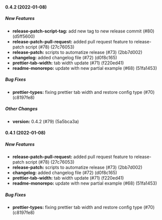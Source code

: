 #### 0.4.2 (2022-01-08)

##### New Features

- **release-patch-script-tag:** add new tag to new release commit (#80) (d5ff5600)
- **release-patch-pull-request:** added pull request feature to release-patch script (#78) (27c76053)
- **release-patch:** scripts to automatize release (#73) (2bb7d002)
- **changelog:** added changelog file (#72) (d0f8c165)
- **prettier-tab-width:** tab width update (#71) (f220ed41)
- **readme-monorepo:** update with new partial example (#68) (51fa1453)

##### Bug Fixes

- **prettier-types:** fixing prettier tab width and restore config type (#70) (c8197fe8)

##### Other Changes

- **version:** 0.4.2 (#79) (5a5bca3a)

#### 0.4.1 (2022-01-08)

##### New Features

- **release-patch-pull-request:** added pull request feature to release-patch script (#78) (27c76053)
- **release-patch:** scripts to automatize release (#73) (2bb7d002)
- **changelog:** added changelog file (#72) (d0f8c165)
- **prettier-tab-width:** tab width update (#71) (f220ed41)
- **readme-monorepo:** update with new partial example (#68) (51fa1453)

##### Bug Fixes

- **prettier-types:** fixing prettier tab width and restore config type (#70) (c8197fe8)
